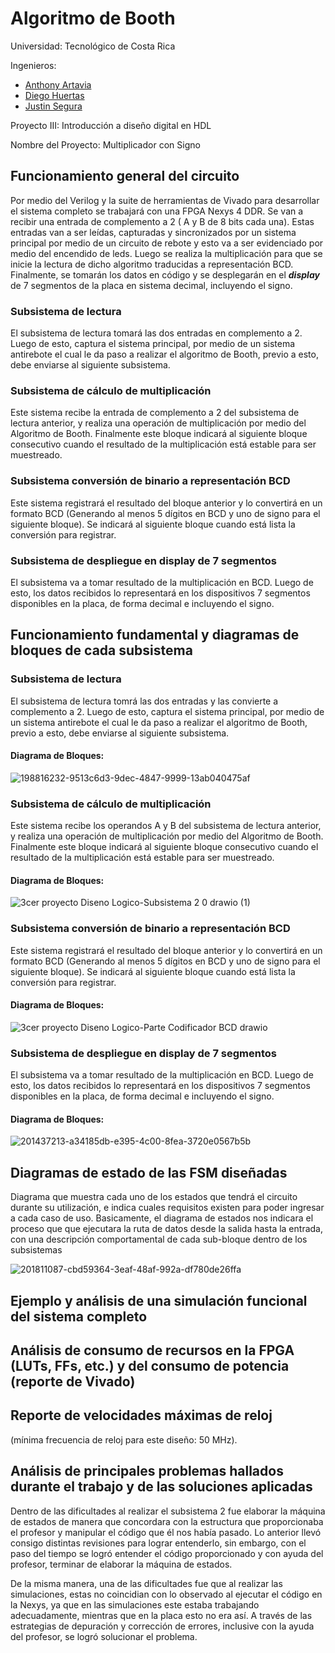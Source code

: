# Algoritmo de Booth
Universidad: Tecnológico de Costa Rica 

Ingenieros: 
- [Anthony Artavia](https://github.com/AnthonyAS15) 
- [Diego Huertas](https://github.com/ElRiquitix) 
- [Justin Segura](https://github.com/Justinsegurar)

Proyecto III: Introducción a diseño digital en HDL

Nombre del Proyecto: Multiplicador con Signo


## Funcionamiento general del circuito
Por medio del Verilog y la suite de herramientas de Vivado para desarrollar el sistema completo se trabajará con una FPGA Nexys 4 DDR. Se van a recibir una entrada de complemento a 2 ( A y B de 8 bits cada una). Estas entradas van a ser leídas, capturadas y sincronizados por un sistema principal por medio de un circuito de rebote y esto va a ser evidenciado por medio del encendido de leds. Luego se realiza la multiplicación para que se inicie la lectura de dicho algoritmo traducidas a representación BCD. Finalmente, se tomarán los datos en código y se desplegarán en el ***display*** de 7 segmentos de la placa en sistema decimal, incluyendo el signo.


### Subsistema de lectura
El subsistema de lectura tomará las dos entradas en complemento a 2. Luego de esto, captura el sistema principal, por medio de un sistema antirebote el cual le da paso a realizar el algoritmo de Booth, previo a esto, debe enviarse al siguiente subsistema.

### Subsistema de cálculo de multiplicación
Este sistema recibe la entrada de complemento a 2 del subsistema de lectura anterior, y realiza una operación de multiplicación  por medio del Algoritmo de Booth. Finalmente este bloque indicará al siguiente bloque consecutivo cuando el resultado de la multiplicación está
estable para ser muestreado.

### Subsistema conversión de binario a representación BCD
Este sistema registrará el resultado del bloque anterior y lo convertirá en un formato BCD (Generando al menos 5 dígitos en BCD y uno de signo para el siguiente bloque). Se indicará al siguiente bloque cuando está lista la conversión para registrar.


###  Subsistema de despliegue en display de 7 segmentos
El subsistema va a tomar resultado de la multiplicación en BCD. Luego de esto, los datos recibidos lo representará en los dispositivos 7 segmentos disponibles en la placa, de forma decimal e incluyendo el signo. 









## Funcionamiento fundamental y diagramas de bloques de cada subsistema

### Subsistema de lectura
El subsistema de lectura tomrá las dos entradas y las convierte a complemento a 2. Luego de esto, captura el sistema principal, por medio de un sistema antirebote el cual le da paso a realizar el algoritmo de Booth, previo a esto, debe enviarse al siguiente subsistema.

#### Diagrama de Bloques:

![198816232-9513c6d3-9dec-4847-9999-13ab040475af](https://user-images.githubusercontent.com/110042626/202111505-2065b016-055c-4129-badb-ab7373984a40.jpg)




### Subsistema de cálculo de multiplicación
Este sistema recibe los operandos A y B del subsistema de lectura anterior, y realiza una operación de multiplicación  por medio del Algoritmo de Booth. Finalmente este bloque indicará al siguiente bloque consecutivo cuando el resultado de la multiplicación está
estable para ser muestreado.

#### Diagrama de Bloques:

![3cer proyecto Diseno Logico-Subsistema 2 0 drawio (1)](https://user-images.githubusercontent.com/110042626/202106202-aacadcb8-1812-4fc1-8b09-355b032ae12d.png)



### Subsistema conversión de binario a representación BCD
Este sistema registrará el resultado del bloque anterior y lo convertirá en un formato BCD (Generando al menos 5 dígitos en BCD y uno de signo para el siguiente bloque). Se indicará al siguiente bloque cuando está lista la conversión para registrar.

#### Diagrama de Bloques:

![3cer proyecto Diseno Logico-Parte Codificador BCD drawio](https://user-images.githubusercontent.com/110042626/202106301-d018939b-f377-4129-b4c6-553a8cfcc1a5.png)



###  Subsistema de despliegue en display de 7 segmentos
El subsistema va a tomar resultado de la multiplicación en BCD. Luego de esto, los datos recibidos lo representará en los dispositivos 7 segmentos disponibles en la placa, de forma decimal e incluyendo el signo. 

#### Diagrama de Bloques:

![201437213-a34185db-e395-4c00-8fea-3720e0567b5b](https://user-images.githubusercontent.com/110042626/202109207-119b76c9-b7c9-4aaa-898e-c77d8fda5d91.jpg)





## Diagramas de estado de las FSM diseñadas
Diagrama que muestra cada uno de los estados que tendrá el circuito durante su utilización, e indica cuales requisitos existen para poder ingresar a cada caso de uso. Basicamente, el diagrama de estados nos indicara el proceso que que ejecutara la ruta de datos desde la salida hasta la entrada, con una descripción comportamental de cada sub-bloque dentro de los subsistemas

![201811087-cbd59364-3eaf-48af-992a-df780de26ffa](https://user-images.githubusercontent.com/110042626/202109231-7255fb0c-e2e1-49bc-abd8-68e1ee9d09cb.png)




## Ejemplo y análisis de una simulación funcional del sistema completo






## Análisis de consumo de recursos en la FPGA (LUTs, FFs, etc.) y del consumo de potencia (reporte de Vivado)






## Reporte de velocidades máximas de reloj 
(mínima frecuencia de reloj para este diseño: 50 MHz).






## Análisis de principales problemas hallados durante el trabajo y de las soluciones aplicadas

Dentro de las dificultades al realizar el subsistema 2 fue elaborar la máquina de estados de manera que concordara con la estructura que proporcionaba el profesor y manipular el código que él nos había pasado. Lo anterior llevó consigo distintas revisiones para lograr entenderlo, sin embargo, con el paso del tiempo se logró entender el código proporcionado y con ayuda del profesor, terminar de elaborar la máquina de estados.

De la misma manera, una de las dificultades fue que al realizar las simulaciones, estas no coincidian con lo observado al ejecutar el código en la Nexys, ya que en las simulaciones este estaba trabajando adecuadamente, mientras que en la placa esto no era así. A través de las estrategias de depuración y corrección de errores, inclusive con la ayuda del profesor, se logró solucionar el problema.







